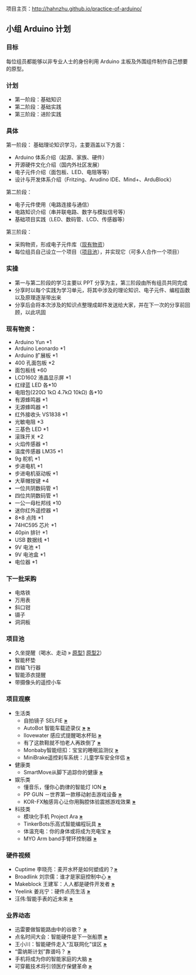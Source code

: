 项目主页：http://hahnzhu.github.io/practice-of-arduino/

## 小组 Arduino 计划

### 目标
每位组员都能够以非专业人士的身份利用 Arduino 主板及外围组件制作自己想要的原型。

### 计划
* 第一阶段：基础知识
* 第二阶段：基础实践
* 第三阶段：进阶实践

### 具体
第一阶段：
基础理论知识学习，主要涵盖以下方面：
* Arduino 体系介绍（起源、家族、硬件）
* 开源硬件文化介绍（国内外社区发展）
* 电子元件介绍（面包板、LED、电阻等等）
* 设计与开发体系介绍（Fritzing、Arudino IDE、Mind+、ArduBlock）


第二阶段：
* 电子元件使用（电路连接与通信）
* 电路知识介绍（串并联电路、数字与模拟信号等）
* 基础项目实践（LED、数码管、LCD、传感器等）


第三阶段：
* 采购物资，形成电子元件库（[现有物资](#现有物资)）
* 每位组员自己设立一个项目（[项目池](#项目池)），并实现它（可多人合作一个项目）


### 实操
* 第一与第二阶段的学习主要以 PPT 分享为主，第三阶段由所有组员共同完成
* 分享时以每个实践为学习单元，将其中涉及的理论知识、电子元件、编程函数以及原理逐渐带出来
* 分享后会将本次涉及的知识点整理成邮件发送给大家，并在下一次的分享前回顾，以此巩固


### 现有物资：
* Arduino Yun *1
* Arduino Leonardo *1
* Arduino 扩展板 *1
* 400 孔面包板 *2
* 面包板线 *60
* LCD1602 液晶显示屏 *1
* 红绿蓝 LED 各*10
* 电阻包(220Ω 1kΩ 4.7kΩ 10kΩ) 各*10
* 有源蜂鸣器 *1
* 无源蜂鸣器 *1
* 红外接收头 VS1838 *1
* 光敏电阻 *3
* 三基色 LED *1
* 滚珠开关 *2
* 火焰传感器 *1
* 温度传感器 LM35 *1
* 9g 舵机 *1
* 步进电机 *1
* 步进电机驱动板 *1
* 大草帽按键 *4
* 一位共阴数码管 *1
* 四位共阴数码管 *1
* 一公一母杜邦线 *10
* 迷你红外遥控器 *1
* 8*8 点阵 *1
* 74HC595 芯片 *1
* 40pin 排针 *1
* USB 数据线 *1
* 9V 电池 *1
* 9V 电池盒 *1
* 电位器 *1


### 下一批采购
* 电烙铁
* 万用表
* 斜口钳
* 镊子
* 洞洞板


### 项目池
* 久坐提醒（喝水、走动 &raquo; [原型1](http://www.demohour.com/projects/340576 'Ilovewater感应式提醒喝水杯贴') [原型2](http://www.demohour.com/projects/336784 'Cuptime智能水杯')）
* 智能杯垫
* 四轴飞行器
* 智能添衣提醒
* 带摄像头的遥控小车


### 项目观察
* 生活类
  * 自拍镜子 SELFIE **[&raquo;](http://www.jiasu.do/p/istrategy-labs-selfie-mirror/?sukey=a2e271d9f79cb0c6a23a328ba75ca5ff04185a738b861a1bc00735602c11b7d6d40d34e03f193d52cc8bfe4bc26d33de '查看详情')**
  * AutoBot 智能车载迹录仪 **[&raquo;](http://www.demohour.com/projects/340530 '查看详情')** **[&raquo;](http://map.qq.com/lubao/hezi/ '查看详情')**
  * Ilovewater 感应式提醒喝水杯贴 **[&raquo;](http://www.demohour.com/projects/340576 '查看详情')**
  * 有了这款鞋就不怕老人再跌倒了 **[&raquo;](http://mp.weixin.qq.com/s?__biz=MjM5NzAyNDg0NQ==&mid=200339847&idx=1&sn=d33e467e7dfbe765ef57c0beaaa67ce4#rd '查看详情')**
  * Monbaby智能纽扣：宝宝的睡眠监测仪 **[&raquo;](http://www.demohour.com/articles/products/posts/232039 '查看详情')**
  * MiniBrake遥控刹车系统：儿童学车安全伴侣 **[&raquo;](http://www.demohour.com/articles/products/posts/233053 '查看详情')**
* 健康类
  * SmartMove从脚下追踪你的健康  **[&raquo;](http://www.demohour.com/articles/products/posts/233051 '查看详情')**
* 娱乐类
  * 懂音乐，懂你心韵律的智能灯 ION **[&raquo;](http://www.ifanr.com/coolbuy/411553 '查看详情')**
  * PP GUN －世界第一款移动射击游戏设备 **[&raquo;](http://www.demohour.com/projects/342962 '查看详情')**
  * KOR-FX触感背心让你用胸腔体验震撼游戏效果 **[&raquo;](http://www.toodaylab.com/64838 '查看详情')**
* 科技类
  * 模块化手机 Project Ara **[&raquo;](http://www.ifanr.com/413978 '查看详情')**
  * TinkerBots乐高式智能编程玩具 **[&raquo;](http://www.demohour.com/articles/products/posts/232763 '查看详情')**
  * 体温充电：你的身体或将成为充电宝 **[&raquo;](http://mp.weixin.qq.com/s?__biz=MjM5NzAyNDg0NQ==&mid=200415084&idx=3&sn=e9384e614ccf10cdc757d0979d96e201&scene=1#rd '查看详情')**
  * MYO Arm band手臂环控制器 **[&raquo;](http://mp.weixin.qq.com/s?__biz=MzA4ODIxMzUwMQ==&mid=200408400&idx=1&sn=17090815549928fd2b4b9d7ae02c318a&scene=1#rd '查看详情')**


### 硬件视频
* Cuptime 李晓亮：麦开水杯是如何塑成的？**[&raquo;](http://www.geekpark.net/cast/view/201427 '查看详情')**
* Broadlink 刘宗儒：谁才是家庭控制中心 **[&raquo;](http://www.geekpark.net/cast/view/201423 '查看详情')**
* Makeblock 王建军：人人都是硬件开发者 **[&raquo;](http://www.geekpark.net/cast/view/201429 '查看详情')**
* Yeelink 姜兆宁：硬件点亮生活 **[&raquo;](http://www.geekpark.net/cast/view/201420 '查看详情')**
* 汪伟:智能手表的近未来 **[&raquo;](http://www.geekpark.net/cast/view/201436 '查看详情')**


### 业界动态
* 迅雷要做智能路由中的谷歌？ **[&raquo;](http://mp.weixin.qq.com/s?__biz=MjM5ODIwMTkwMA==&mid=200127679&idx=1&sn=75272bcf032472eb75d91af58bc8e03d '查看详情')**
* 点名时间大会：智能硬件是下一张船票 **[&raquo;](http://www.leiphone.com/dianmingshijian.html '查看详情')**
* 王小川：智能硬件走入“互联网化”误区 **[&raquo;](http://www.ifanr.com/413036 '查看详情')**
* “雷纳斯计划”靠谱吗？ **[&raquo;](http://mp.weixin.qq.com/s?__biz=MjM5MTg5NTU0MQ==&mid=200309565&idx=1&sn=a7722a32641cef979620559267792b2d&uin=NDU0MzA2Mjc1 '查看详情')**
* 手机将成为你的智能家庭的大脑 **[&raquo;](http://mp.weixin.qq.com/s?__biz=MjM5MTg5NTU0MQ==&mid=200315105&idx=1&sn=4d5e98a163a8591ca222ab17c7e69731#rd '查看详情')**
* 可穿戴技术将引领医疗保健革命 **[&raquo;](http://mp.weixin.qq.com/s?__biz=MzA4NDI0NDkyOQ==&mid=202121660&idx=1&sn=df7318abe56020bff7d8e8a8df12d7f5&scene=1#rd '查看详情')**



